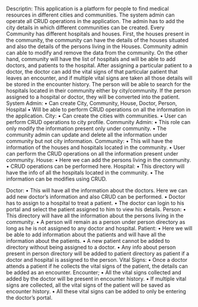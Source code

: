Descriptin: 
This application is a platform for people to find medical resources in different cities and communities. 
The system admin can operate all CRUD operations in the application. The admin has to add the city details in which different communities can be created. Every Community has different hospitals and houses. First, the houses present in the community, the community can have the details of the houses situated and also the details of the persons living in the Houses.
Community admin can able to modify and remove the data from the community. 
On the other hand, community will have the list of hospitals and will be able to add doctors, and patients to the hospital. After assigning a particular patient to a doctor, the doctor can add the vital signs of that particular patient that leaves an encounter, and if multiple vital signs are taken all those details will be stored in the encounter history. 
The person will be able to search for the hospitals located in their community either by city/community. If the person assigned to a hospital or doctor, they will be converted into the patient.
System Admin:
•	Can create City, Community, House, Doctor, Person, Hospital
•	Will be able to perform CRUD operations on all the information in the application.
City:
•	Can create the cities with communities.
•	User can perform CRUD operations to city profile.
Community Admin:
•	This role can only modify the information present only under community.
•	The community admin can update and delete all the information under community but not city information.
Community:
•	This will have the information of the houses and hospitals located in the community.
•	User can perform the CRUD operations on all the information present under community.
House:
•	Here we can add the persons living in the community.
•	CRUD operations can be performed here.
Hospital:
•	This directory will have the info of all the hospitals located in the community.
•	The information can be modifies using CRUD.


Doctor:
•	This will have all the information about the doctors. Here we can add new doctor’s information and also CRUD can be performed.
•	Doctor has to assign to a hospital to treat a patient.
•	The doctor can login to his portal and select the patient assigned to him to view his details.
Person:
•	This directory will have all the information about the persons living in the community.
•	A person will remain as a person under person directory as long as he is not assigned to any doctor and hospital.
Patient:
•	Here we will be able to add information about the patients and will have all the information about the patients.
•	A new patient cannot be added to directory without being assigned to a doctor.
•	Any info about person present in person directory will be added to patient directory as patient if a doctor and hospital is assigned to the person.
Vital Signs:
•	Once a doctor attends a patient if he collects the vital signs of the patient, the details can be added as an encounter.
Encounter;
•	All the vital signs collected and added by the doctor will be present in encounter history.
•	If multiple vital signs are collected, all the vital signs of the patient will be saved as encounter history.
•	All these vital signs can be added to only be entering the doctor’s portal.




